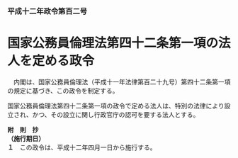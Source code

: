 ### 平成十二年政令第百二号  
# 国家公務員倫理法第四十二条第一項の法人を定める政令  
　内閣は、国家公務員倫理法（平成十一年法律第百二十九号）第四十二条第一項の規定に基づき、この政令を制定する。  
  
国家公務員倫理法第四十二条第一項の政令で定める法人は、特別の法律により設立され、かつ、その設立に関し行政官庁の認可を要する法人とする。  
  
**附　則　抄**  
**（施行期日）**  
**１**　この政令は、平成十二年四月一日から施行する。  
  
